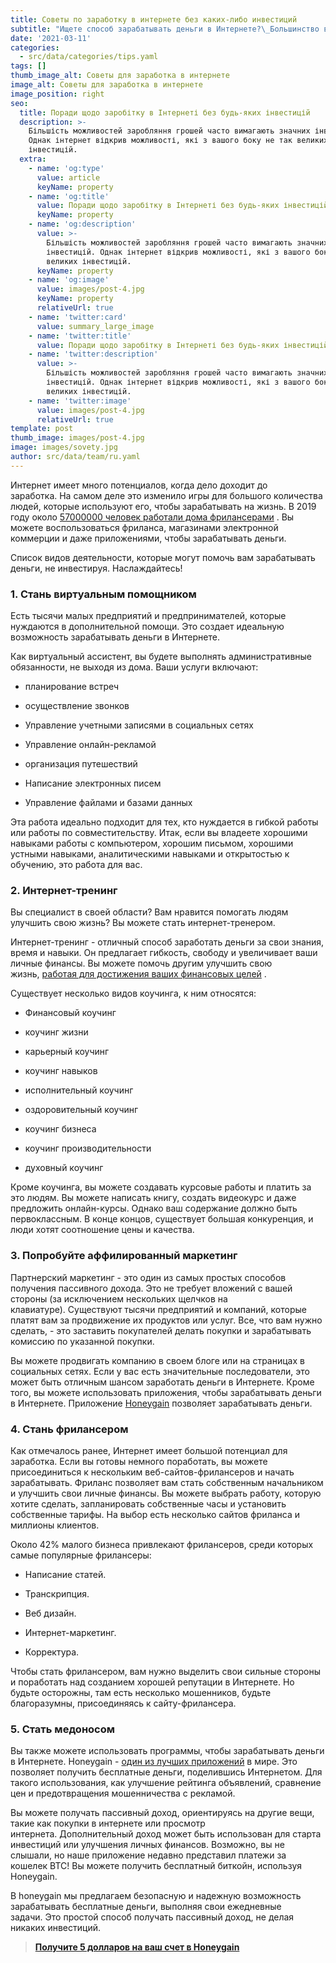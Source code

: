 ```yaml
---
title: Советы по заработку в интернете без каких-либо инвестиций
subtitle: "Ищете способ зарабатывать деньги в Интернете?\_Большинство возможностей зарабатывания денег часто требуют значительных инвестиций.\_Однако интернет открыл возможности, которые с вашей стороны не так больших инвестиций."
date: '2021-03-11'
categories:
  - src/data/categories/tips.yaml
tags: []
thumb_image_alt: Советы для заработка в интернете
image_alt: Советы для заработка в интернете
image_position: right
seo:
  title: Поради щодо заробітку в Інтернеті без будь-яких інвестицій
  description: >-
    Більшість можливостей заробляння грошей часто вимагають значних інвестицій.
    Однак інтернет відкрив можливості, які з вашого боку не так великих
    інвестицій.
  extra:
    - name: 'og:type'
      value: article
      keyName: property
    - name: 'og:title'
      value: Поради щодо заробітку в Інтернеті без будь-яких інвестицій
      keyName: property
    - name: 'og:description'
      value: >-
        Більшість можливостей заробляння грошей часто вимагають значних
        інвестицій. Однак інтернет відкрив можливості, які з вашого боку не так
        великих інвестицій.
      keyName: property
    - name: 'og:image'
      value: images/post-4.jpg
      keyName: property
      relativeUrl: true
    - name: 'twitter:card'
      value: summary_large_image
    - name: 'twitter:title'
      value: Поради щодо заробітку в Інтернеті без будь-яких інвестицій
    - name: 'twitter:description'
      value: >-
        Більшість можливостей заробляння грошей часто вимагають значних
        інвестицій. Однак інтернет відкрив можливості, які з вашого боку не так
        великих інвестицій.
    - name: 'twitter:image'
      value: images/post-4.jpg
      relativeUrl: true
template: post
thumb_image: images/post-4.jpg
image: images/sovety.jpg
author: src/data/team/ru.yaml
---
```

Интернет имеет много потенциалов, когда дело доходит до заработка. На самом деле это изменило игры для большого количества людей, которые используют его, чтобы зарабатывать на жизнь. В 2019 году около [57000000 человек работали дома фрилансерами](https://translate.google.com/website?sl=auto\&tl=ru\&u=https://ddiy.co/freelance-statistics/) . Вы можете воспользоваться фриланса, магазинами электронной коммерции и даже приложениями, чтобы зарабатывать деньги.

Список видов деятельности, которые могут помочь вам зарабатывать деньги, не инвестируя. Наслаждайтесь!

### **1. Стань виртуальным помощником**

Есть тысячи малых предприятий и предпринимателей, которые нуждаются в дополнительной помощи. Это создает идеальную возможность зарабатывать деньги в Интернете.

Как виртуальный ассистент, вы будете выполнять административные обязанности, не выходя из дома. Ваши услуги включают:

*   планирование встреч

*   осуществление звонков

*   Управление учетными записями в социальных сетях

*   Управление онлайн-рекламой

*   организация путешествий

*   Написание электронных писем

*   Управление файлами и базами данных

Эта работа идеально подходит для тех, кто нуждается в гибкой работы или работы по совместительству. Итак, если вы владеете хорошими навыками работы с компьютером, хорошим письмом, хорошими устными навыками, аналитическими навыками и открытостью к обучению, это работа для вас.

### **2. Интернет-тренинг**

Вы специалист в своей области? Вам нравится помогать людям улучшить свою жизнь? Вы можете стать интернет-тренером.

Интернет-тренинг - отличный способ заработать деньги за свои знания, время и навыки. Он предлагает гибкость, свободу и увеличивает ваши личные финансы. Вы можете помочь другим улучшить свою жизнь, [работая для достижения ваших финансовых целей](https://translate.google.com/website?sl=auto\&tl=ru\&u=http://bit.ly/3bvbbwy) .

Существует несколько видов коучинга, к ним относятся:

*   Финансовый коучинг

*   коучинг жизни

*   карьерный коучинг

*   коучинг навыков

*   исполнительный коучинг

*   оздоровительный коучинг

*   коучинг бизнеса

*   коучинг производительности

*   духовный коучинг

Кроме коучинга, вы можете создавать курсовые работы и платить за это людям. Вы можете написать книгу, создать видеокурс и даже предложить онлайн-курсы. Однако ваш содержание должно быть первоклассным. В конце концов, существует большая конкуренция, и люди хотят соотношение цены и качества.

### **3. Попробуйте аффилированный маркетинг**

Партнерский маркетинг - это один из самых простых способов получения пассивного дохода. Это не требует вложений с вашей стороны (за исключением нескольких щелчков на клавиатуре). Существуют тысячи предприятий и компаний, которые платят вам за продвижение их продуктов или услуг. Все, что вам нужно сделать, - это заставить покупателей делать покупки и зарабатывать комиссию по указанной покупки.

Вы можете продвигать компанию в своем блоге или на страницах в социальных сетях. Если у вас есть значительные последователи, это может быть отличным шансом заработать деньги в Интернете. Кроме того, вы можете использовать приложения, чтобы зарабатывать деньги в Интернете. Приложение [Honeygain](https://translate.google.com/website?sl=auto\&tl=ru\&u=http://bit.ly/3bvbbwy) позволяет зарабатывать деньги.

### **4. Стань фрилансером**

Как отмечалось ранее, Интернет имеет большой потенциал для заработка. Если вы готовы немного поработать, вы можете присоединиться к нескольким веб-сайтов-фрилансеров и начать зарабатывать. Фриланс позволяет вам стать собственным начальником и улучшить свои личные финансы. Вы можете выбрать работу, которую хотите сделать, запланировать собственные часы и установить собственные тарифы. На выбор есть несколько сайтов фриланса и миллионы клиентов.

Около 42% малого бизнеса привлекают фрилансеров, среди которых самые популярные фрилансеры:

*   Написание статей.

*   Транскрипция.

*   Веб дизайн.

*   Интернет-маркетинг.

*   Корректура.

Чтобы стать фрилансером, вам нужно выделить свои сильные стороны и поработать над созданием хорошей репутации в Интернете. Но будьте осторожны, там есть несколько мошенников, будьте благоразумны, присоединяясь к сайту-фрилансера.

### **5. Стать медоносом**

Вы также можете использовать программы, чтобы зарабатывать деньги в Интернете. Honeygain - [один из лучших приложений](https://translate.google.com/website?sl=auto\&tl=ru\&u=http://bit.ly/3bvbbwy) в мире. Это позволяет получить бесплатные деньги, поделившись Интернетом. Для такого использования, как улучшение рейтинга объявлений, сравнение цен и предотвращения мошенничества с рекламой.

Вы можете получать пассивный доход, ориентируясь на другие вещи, такие как покупки в интернете или просмотр интернета. Дополнительный доход может быть использован для старта инвестиций или улучшения личных финансов. Возможно, вы не слышали, но наше приложение недавно представил платежи за кошелек BTC! Вы можете получить бесплатный биткойн, используя Honeygain.

В honeygain мы предлагаем безопасную и надежную возможность зарабатывать бесплатные деньги, выполняя свои ежедневные задачи. Это простой способ получать пассивный доход, не делая никаких инвестиций.

> [**Получите 5 долларов на ваш счет в Honeygain**](https://translate.google.com/website?sl=auto\&tl=ru\&u=http://bit.ly/3bvbbwy)

